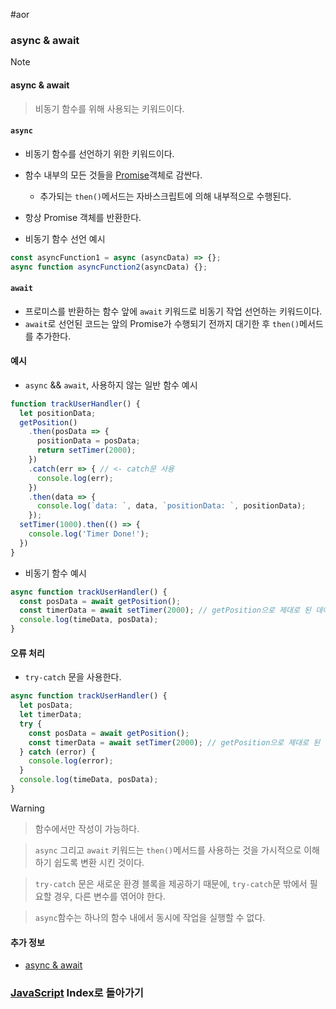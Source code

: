 #aor 
### async & await
>[!note]
>#### async & await
>
>>비동기 함수를 위해 사용되는 키워드이다.
#### `async`
- 비동기 함수를 선언하기 위한 키워드이다.
- 함수 내부의 모든 것들을 [Promise](AOR/Development/JavaScript/Promise%20&%20Callback/Promise.md)객체로 감싼다.
	- 추가되는 `then()`메서드는 자바스크립트에 의해 내부적으로 수행된다.
- 항상 Promise 객체를 반환한다.

-  비동기 함수 선언 예시
```js
const asyncFunction1 = async (asyncData) => {};
async function asyncFunction2(asyncData) {};
```
#### `await`
- 프로미스를 반환하는 함수 앞에 `await` 키워드로 비동기 작업 선언하는 키워드이다.
- `await`로 선언된 코드는 앞의 Promise가 수행되기 전까지 대기한 후 `then()`메서드를 추가한다.
#### 예시
- `async` && `await`, 사용하지 않는 일반 함수 예시
```js
function trackUserHandler() {
  let positionData;
  getPosition()
    .then(posData => {
      positionData = posData;
      return setTimer(2000);
    })
    .catch(err => { // <- catch문 사용
	  console.log(err);
    })
    .then(data => {
      console.log(`data: `, data, `positionData: `, positionData);
    });
  setTimer(1000).then(() => {
    console.log('Timer Done!');
  })
}
```
- 비동기 함수 예시
```js
async function trackUserHandler() {
  const posData = await getPosition(); 
  const timerData = await setTimer(2000); // getPosition으로 제대로 된 데이터를 받지 못했을 경우, setTimer(2000)는 실행되지 않는다.
  console.log(timeData, posData);
}
```
#### 오류 처리
- `try-catch` 문을 사용한다.
```js
async function trackUserHandler() {
  let posData;
  let timerData;
  try {
    const posData = await getPosition(); 
    const timerData = await setTimer(2000); // getPosition으로 제대로 된 데이터를 받지 못했을 경우, setTimer(2000)는 실행되지 않는다.
  } catch (error) {
	console.log(error);
  }
  console.log(timeData, posData);
}
```

>[!warning]
>>함수에서만 작성이 가능하다.
>
>>`async` 그리고 `await` 키워드는 `then()`메서드를 사용하는 것을 가시적으로 이해하기 쉽도록 변환 시킨 것이다. 
>
>>`try-catch` 문은 새로운 환경 블록을 제공하기 때문에, `try-catch`문 밖에서 필요할 경우, 다른 변수를 엮어야 한다.
>
>>`async`함수는 하나의 함수 내에서 동시에 작업을 실행할 수 없다.
#### 추가 정보
- [async & await](https://developer.mozilla.org/en-US/docs/Web/JavaScript/Reference/Statements/async_function)
### [JavaScript](../../../Dev-Index/JavaScript.md) Index로 돌아가기